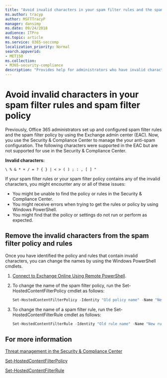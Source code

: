 ```yaml
---
title: "Avoid invalid characters in your spam filter rules and the spam filter policy"
ms.author: tracyp
author: MSFTTracyP
manager: dansimp
ms.date: 09/24/2018
audience: ITPro
ms.topic: article
ms.service: O365-seccomp
localization_priority: Normal
search.appverid:
- MET150
ms.collection:
- M365-security-compliance
description: "Provides help for administrators who have invalid characters in their anti-spam configuration and run into issues when attempting to use the Security &amp; Compliance Center."
---
```


# Avoid invalid characters in your spam filter rules and spam filter policy 

Previously, Office 365 administrators set up and configured spam filter rules and the spam filter policy by using the Exchange admin center (EAC). Now, you use the Security &amp; Compliance Center to manage the your anti-spam configuration. The following characters were supported in the EAC but are not supported for use in the Security &amp; Compliance Center.  

**Invalid characters:**
  
```\ % & * + / = ? { } | < > ( ) ; : , [ ] "```

If your spam filter rules or your spam filter policy contains any of the invalid characters, you might encounter any or all of these issues:
- You might be unable to find the policy or rules in the Security &amp; Compliance Center.
- You might receive errors when trying to get the rules or policy by using Windows PowerShell.
- You might find that the policy or settings do not run or perform as expected.

## Remove the invalid characters from the spam filter policy and rules

Once you have identified the policy and rules that contain invalid characters, you can change the names by using the Windows PowerShell cmdlets. 

1. [Connect to Exchange Online Using Remote PowerShell](https://docs.microsoft.com/powershell/exchange/exchange-online/connect-to-exchange-online-powershell/connect-to-exchange-online-powershell).
    
2. To change the name of the spam filter policy, run the Set-HostedContentFilterPolicy cmdlet as follows:
    
    ```powershell
    Set-HostedContentFilterPolicy -Identity "Old policy name" -Name "New policy name"
    ```  

3. To change the name of a spam filter rule, run the Set-HostedContentFilterRule cmdlet as follows:
    
    ```powershell
    Set-HostedContentFilterRule -Identity "Old rule name" -Name "New rule name"
    ```  

  
 ## For more information

[Threat management in the Security &amp; Compliance Center](protect-against-threats.md)
  
[Set-HostedContentFilterPolicy](https://docs.microsoft.com/powershell/module/exchange/antispam-antimalware/set-hostedcontentfilterpolicy)

[Set-HostedContentFilterRule](https://docs.microsoft.com/powershell/module/exchange/antispam-antimalware/set-hostedcontentfilterrule)
